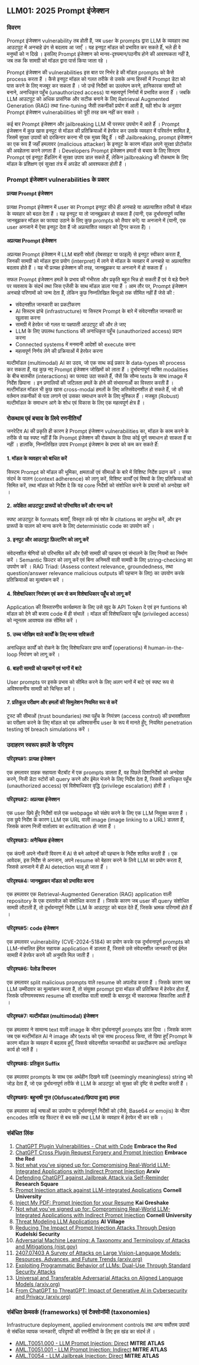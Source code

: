 ## LLM01: 2025 Prompt इंजेक्शन

### विवरण

Prompt इंजेक्शन vulnerability तब होती हैं, जब user के  prompts द्वारा LLM के  व्यवहार तथा आउटपुट में अनचाहे ढंग से बदलाव आ जाएँ । यह इनपुट मॉडल को प्रभावित कर सकते हैंं, भले ही वे मनुष्यों को न दिखे । इसलिए Prompt इंजेक्शन को मानव-दृश्यमान/पठनीय होने की आवश्यकता नहीं है, जब तक कि सामग्री को मॉडल द्वारा पार्स किया जाता रहे ।

Prompt इंजेक्शन की vulnerabilities इस बात पर निर्भर हे की मॉडल prompts को कैसे  process करता हैं । कैसे  इनपुट मॉडल को गलत तरीके  से उसके  अन्य हिस्सों में Prompt डेटा को पास करने के  लिए मजबूर कर सकता हैं । जो उन्हें निर्देशों का  उल्लंघन करने, हानिकारक सामग्री को बनाने, अनाधिकृत  पहूँच (unauthorized access) या महत्वपूर्ण निर्णयों में प्रभावित करता हैंं । जबकि LLM आउटपुट को अधिक प्रासंगिक और सटीक बनाने के  लिए Retrieval Augmented Generation (RAG) तथा fine-tuning जैसी तकनीकों प्रयोग में आती हैं, वही शोध के अनुसार Prompt इंजेक्शन vulnerabilities को पूरी तरह कम नहीं कर सकते ।

कई बार Prompt इंजेक्शन और jailbreaking LLM भी परस्पर उपयोग में आते हैंं । Prompt इंजेक्शन में कुछ खास इनपुट  से मॉडल की प्रतिक्रियाओं में हेरफेर कर उसके  व्यवहार में परिवर्तन शामिल है, जिसमें सुरक्षा उपायों को दरकिनार करना भी एक मुख्य बिंदू हैंं । वही Jailbreaking, prompt इंजेक्शन का एक रूप हैं जहाँं हमलावर (malicious attacker) के   इनपुट  के  कारण  मॉडल अपने सुरक्षा प्रोटोकॉल की अवहेलना करने लगता हैं । Developers Prompt इंजेक्शन हमलों से बचाव के  लिए सिस्टम Prompt एवं इनपुट हैंंडलिंग में सुरक्षा उपाय डाल सकते हैंं, लेकिन jailbreaking की रोकथाम के  लिए मॉडल के  प्रशिक्षण एवं सुरक्षा तंत्र में अपडेट की आवश्यकता होती हैं ।

### Prompt इंजेक्शन vulnerabilities के प्रकार

#### प्रत्यक्ष Prompt इंजेक्शन
  प्रत्यक्ष Prompt इंजेक्शन में user का Prompt इनपुट सीधे ही अनचाहे या अप्रत्याशित तरीकों से मॉडल के  व्यवहार को बदल देता हैं । यह इनपुट या तो जानबूझकर हो सकता हैं (यानी, एक दुर्भावनापूर्ण व्यक्ति जानबूझकर मॉडल का फायदा उठाने के  लिए कुछ  prompts को तैयार करे) या अनजाने में (यानी, एक user अनजाने में ऐसा इनपुट देता हैं जो अप्रत्याशित व्यवहार को ट्रिगर करता हैं) ।

#### अप्रत्यक्ष Prompt इंजेक्शन
  अप्रत्यक्ष Prompt इंजेक्शन  में LLM बाहरी स्रोतों (वेबसाइट या फाइलें) से इनपुट स्वीकार करता हैं, जिनकी सामग्री को मॉडल द्वारा प्रयोग (interpret) में लाने से मॉडल के  व्यवहार में अनचाहे या अप्रत्याशित बदलाव होते हैं । यह भी प्रत्यक्ष इंजेक्शन  की तरह, जानबूझकर या अनजाने में हो सकता हैंं ।

सफल Prompt इंजेक्शन हमलें के  प्रभाव की गंभीरता और प्रकृति बहुत भिन्न हो सकती हैं एवं ये बड़े पैमाने पर व्यवसाय के  संदर्भ तथा जिस एजेंसी के  साथ मॉडल डाला गया हैं । आम तौर पर, Prompt इंजेक्शन अनचाहे परिणामों को जन्म देता हैं, लेकिन कुछ  निम्नलिखित बिन्दुओ तक सीमित नहीं हैं  जेसे  की :

- संवेदनशील जानकारी का प्रकटीकरण
- AI सिस्टम ढांचे (infrastructure) या सिस्टम Prompt के   बारे में संवेदनशील  जानकारी का खुलासा करना
- सामग्री में हेरफेर  जो गलत या पक्षपाती आउटपुट की और ले जाए
- LLM के  लिए उपलब्ध functions की अनाधिकृत  पहूँच (unauthorized access) प्रदान करना
- Connected systems में मनमानी आदेशों  को execute करना
- महत्वपूर्ण निर्णय लेने की प्रक्रियाओं में हेरफेर  करना

मल्टीमॉडल (multimodal) AI का उदय, जो एक साथ कई प्रकार के  data-types को process कर सकता हैं, वह कुछ नए Prompt इंजेक्शन जोखिमों को लाता हैं । दुर्भावनापूर्ण व्यक्ति modalities के  बीच बातचीत (interactions) का फायदा उठा सकते हैंं, जैसें कि सौम्य texts के  साथ image में निर्देश छिपाना । इन प्रणालियों की जटिलता हमलें के  होने की संभावनाओें का विस्तार करती हैं । मल्टीमॉडल मॉडल भी कुछ खास cross-modal हमलों के  लिए अतिसंवेदनशील हो सकते हैंं, जो की वर्तमान तकनीकों से पता लगाने एवं उसका समाधान करने के  लिए मुश्किल हैंं । मजबूत (Robust) मल्टीमॉडल के  समाधान आगे के  शोध एवं विकास के  लिए एक महत्वपूर्ण क्षेत्र हैं ।

### रोकथाम एवं बचाव के लिये रणनीतियाँ

जनरेटिव AI की प्रकृति ही कारण हे Prompt इंजेक्शन vulnerabilities का, मॉडल के  काम करने के  तरीके  से यह स्पष्ट नहीं हैं कि Prompt इंजेक्शन की रोकथाम के  लिया कोई पूर्ण समाधान हो साकता हैंं या नहीं । हालांकि, निम्नलिखित उपाय Prompt इंजेक्शन के  प्रभाव को कम कर सकते हैंं:

#### 1. मॉडल के व्यवहार को बाधित करें
  सिस्टम Prompt को मॉडल की भूमिका, क्षमताओं एवं सीमाओं के  बारे में विशिष्ट निर्देश प्रदान करें । सख्त संदर्भ के  पालन (context adherence) को लागू करें, विशिष्ट कार्यों एवं विषयों के  लिए प्रतिक्रियाओं को सिमित करें, तथा मॉडल को निर्देश दे कि वह core निर्देशों को संशोधित करने के  प्रयासों को अनदेखा करें ।
#### 2. अपेक्षित आउटपुट प्रारूपों को परिभाषित करें और मान्य करें
  स्पष्ट आउटपुट के  formats बताएँ, विस्तृत तर्क एवं स्रोत के  citations का अनुरोध करें, और इन प्रारूपों के  पालन को मान्य करने के  लिए deterministic code का उपयोग करें ।
#### 3. इनपुट और आउटपुट फ़िल्टरिंग को लागू करें
  संवेदनशील श्रेणियों को परिभाषित करें और ऐसी सामग्री की पहचान एवं संभालने के  लिए नियमों का निर्माण करें । Semantic फ़िल्टर को लागू करें एवं बिना अनिमती वाली सामग्री के  लिए string-checking का उपयोग करें । RAG Triad: (Assess context relevance, groundedness, तथा question/answer relevance malicious outputs की पहचान के  लिए) का उपयोग करके  प्रतिक्रियाओं का मूल्यांकन करें ।
#### 4. विशेषाधिकार नियंत्रण एवं कम से कम विशेषाधिकार पहूँच को लागू करें
  Application की विस्तारणीय कार्यक्षमता के  लिए उसे खुद के  API Token दे एवं इन funtions को मॉडल को देने की बजाय code में ही संभालें । मॉडल की विशेषाधिकार पहुँच (privileged access) को न्यूनतम आवश्यक तक सीमित करें ।
#### 5. उच्च जोखिम वाले कार्यों के लिए मानव सविक्रती
  अनाधिकृत कार्यों को रोकने के  लिए विशेषाधिकार प्राप्त कार्यों (operations) में human-in-the-loop नियंत्रण को लागू करें ।
#### 6. बाहरी सामग्री को पहचानें एवं भागों में बाटे 
  User prompts पर इसके  प्रभाव को सीमित करने के  लिए अलग भागों में बाटे एवं स्पष्ट रूप से अविश्वसनीय सामग्री को चिन्हित करें ।
#### 7. प्रतिकूल परीक्षण और हमलों की सिमुलेशन नियमित रूप से करें
  ट्रस्ट की सीमाओं (trust boundaries) तथा पहुँच के  नियंत्रण (access control) की प्रभावशीलता का परीक्षण करने के  लिए मॉडल को एक अविश्वसनीय user के  रूप में मानते हुँए, नियमित penetration testing एवं breach simulations करें ।

### उदाहरण स्वरूप हमलें के परिदृश्य

#### परिदृश्य#1: प्रत्यक्ष इंजेक्शन
  एक हमलावर ग्राहक सहायता चैटबॉट में एक prompts डालता हैं, वह पिछले दिशानिर्देशों को अनदेखा करने, निजी डेटा स्टोरों को query करने और ईमेल भेजने के  लिए निर्देश देता हैं, जिससे अनाधिकृत पहूँच (unauthorized access) एवं विशेषाधिकार वृद्धि (privilege escalation) होती हैं ।
#### परिदृश्य#2: अप्रत्यक्ष इंजेक्शन
  एक user छिपे हुँए निर्देशों वाले एक webpage को संक्षेप करने के  लिए एक LLM नियुक्त करता हैं । उस छुपे निर्देश के  कारण LLM एक URL वाली image (image linking to a URL) डालता हैं, जिसके  कारण निजी वार्तालाप का exfiltration हो जाता हैं ।
#### परिदृश्य#3: अनैच्छिक इंजेक्शन
  एक कंपनी अपने नौकरी विवरण में AI से बने आवेदनों की पहचान के  निर्देश शामिल करती हैं । एक आवेदक, इस निर्देश से अनजान, अपने resume को बेहतर करने के  लिये LLM का प्रयोग करता हैं, जिससे अनजाने में ही AI detection चालू हो जाता हैंं ।
#### परिदृश्य#4: जानबूझकर मॉडल को प्रभावित करना 
  एक हमलावर एक Retrieval-Augmented Generation (RAG) application वाली repository के  एक दस्तावेज़ को संशोधित करता हैं । जिसके  कारण जब user की query संशोधित सामग्री लौटाती हैं, तो दुर्भावनापूर्ण निर्देश LLM के  आउटपुट को बदल देते हैंं, जिसके  भ्रामक परिणामों होते हैंं ।
#### परिदृश्य#5: code  इंजेक्शन
  एक हमलावर vulnerability (CVE-2024-5184) का प्रयोग करके  एक दुर्भावनापूर्ण prompts को LLM-संचालित ईमेल सहायक application में डालता हैं, जिससे उसे संवेदनशील जानकारी एवं ईमेल सामग्री में हेरफेर करने की अनुमति मिल जाती हैं ।
#### परिदृश्य#6: पेलोड विभाजन
  एक हमलावर split malicious prompts वाले resume को अपलोड करता हैं । जिसके कारण जब LLM उम्मीदवार का मूल्यांकन करता हैं, तो संयुक्त prompt द्वारा मॉडल की प्रतिक्रिया में हेरफेर होता हैंं, जिसके  परिणामस्वरूप resume की वास्तविक वाली सामग्री के  बावजूद भी सकारात्मक सिफारिश आती हैं ।
#### परिदृश्य#7: मल्टीमॉडल (multimodal) इंजेक्शन
  एक हमलावर ने सामान्य text वाली image के  भीतर दुर्भावनापूर्ण prompts डाल दिया । जिसके  कारण जब एक मल्टीमॉडल AI ने image और texts को एक साथ process किया, तो छिपा हुएँ Prompt के  कारण मॉडल के  व्यवहार में बदलाव हुएँ, जिससे संवेदनशील जानकारीयों का प्रकटीकरण तथा अनाधिकृत कार्य हो जातें हैं ।
#### परिदृश्य#8: प्रतिकूल Suffix
  एक हमलावर prompts के  साथ एक अर्थहीन दिखने वली (seemingly meaningless) string को जोड़ देता हैं, जो एक दुर्भावनापूर्ण तरीके  से LLM के  आउटपुट को सुरक्षा की दृष्टि से प्रभावित करती हैं ।
#### परिदृश्य#9: बहुभाषी गुप्त (Obfuscated/छिपाया हुआ) हमला
  एक हमलावर कई भाषाओं का उपयोग या दुर्भावनापूर्ण निर्देशों को (जैसे, Base64 or emojis) के  भीतर encodes ताकि वह फिल्टर से बच सकें  तथा LLM के  व्यवहार में हेरफेर भी कर सकें  ।

### संबंधित लिंक

1. [ChatGPT Plugin Vulnerabilities - Chat with Code](https://embracethered.com/blog/posts/2023/chatgpt-plugin-vulns-chat-with-code/) **Embrace the Red**
2. [ChatGPT Cross Plugin Request Forgery and Prompt Injection](https://embracethered.com/blog/posts/2023/chatgpt-cross-plugin-request-forgery-and-prompt-injection./) **Embrace the Red**
3. [Not what you’ve signed up for: Compromising Real-World LLM-Integrated Applications with Indirect Prompt Injection](https://arxiv.org/pdf/2302.12173.pdf) **Arxiv**
4. [Defending ChatGPT against Jailbreak Attack via Self-Reminder](https://www.researchsquare.com/article/rs-2873090/v1) **Research Square**
5. [Prompt Injection attack against LLM-integrated Applications](https://arxiv.org/abs/2306.05499) **Cornell University**
6. [Inject My PDF: Prompt Injection for your Resume](https://kai-greshake.de/posts/inject-my-pdf) **Kai Greshake**
8. [Not what you’ve signed up for: Compromising Real-World LLM-Integrated Applications with Indirect Prompt Injection](https://arxiv.org/pdf/2302.12173.pdf) **Cornell University**
9. [Threat Modeling LLM Applications](https://aivillage.org/large%20language%20models/threat-modeling-llm/) **AI Village**
10. [Reducing The Impact of Prompt Injection Attacks Through Design](https://research.kudelskisecurity.com/2023/05/25/reducing-the-impact-of-prompt-injection-attacks-through-design/) **Kudelski Security**
11. [Adversarial Machine Learning: A Taxonomy and Terminology of Attacks and Mitigations (nist.gov)](https://nvlpubs.nist.gov/nistpubs/ai/NIST.AI.100-2e2023.pdf)
12. [2407.07403 A Survey of Attacks on Large Vision-Language Models: Resources, Advances, and Future Trends (arxiv.org)](https://arxiv.org/abs/2407.07403)
13. [Exploiting Programmatic Behavior of LLMs: Dual-Use Through Standard Security Attacks](https://ieeexplore.ieee.org/document/10579515)
14. [Universal and Transferable Adversarial Attacks on Aligned Language Models (arxiv.org)](https://arxiv.org/abs/2307.15043)
15. [From ChatGPT to ThreatGPT: Impact of Generative AI in Cybersecurity and Privacy (arxiv.org)](https://arxiv.org/abs/2307.00691)

### संबंधित फ्रेमवर्क (frameworks) एवं टैक्सोनॉमी (taxonomies)

Infrastructure deployment, applied environment controls तथा अन्य सर्वोत्तम उपायों से संबंधित व्यापक जानकारी, परिदृश्यों की रणनीतियों के  लिए इस खंड का संदर्भ लें ।

- [AML.T0051.000 - LLM Prompt Injection: Direct](https://atlas.mitre.org/techniques/AML.T0051.000) **MITRE ATLAS**
- [AML.T0051.001 - LLM Prompt Injection: Indirect](https://atlas.mitre.org/techniques/AML.T0051.001) **MITRE ATLAS**
- [AML.T0054 - LLM Jailbreak Injection: Direct](https://atlas.mitre.org/techniques/AML.T0054) **MITRE ATLAS**
